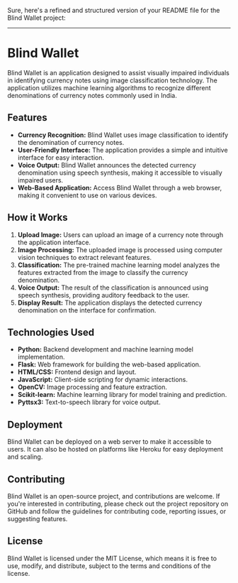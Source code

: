 Sure, here's a refined and structured version of your README file for the Blind Wallet project:

---

# Blind Wallet

Blind Wallet is an application designed to assist visually impaired individuals in identifying currency notes using image classification technology. The application utilizes machine learning algorithms to recognize different denominations of currency notes commonly used in India.

## Features
- **Currency Recognition:** Blind Wallet uses image classification to identify the denomination of currency notes.
- **User-Friendly Interface:** The application provides a simple and intuitive interface for easy interaction.
- **Voice Output:** Blind Wallet announces the detected currency denomination using speech synthesis, making it accessible to visually impaired users.
- **Web-Based Application:** Access Blind Wallet through a web browser, making it convenient to use on various devices.

## How it Works
1. **Upload Image:** Users can upload an image of a currency note through the application interface.
2. **Image Processing:** The uploaded image is processed using computer vision techniques to extract relevant features.
3. **Classification:** The pre-trained machine learning model analyzes the features extracted from the image to classify the currency denomination.
4. **Voice Output:** The result of the classification is announced using speech synthesis, providing auditory feedback to the user.
5. **Display Result:** The application displays the detected currency denomination on the interface for confirmation.

## Technologies Used
- **Python:** Backend development and machine learning model implementation.
- **Flask:** Web framework for building the web-based application.
- **HTML/CSS:** Frontend design and layout.
- **JavaScript:** Client-side scripting for dynamic interactions.
- **OpenCV:** Image processing and feature extraction.
- **Scikit-learn:** Machine learning library for model training and prediction.
- **Pyttsx3:** Text-to-speech library for voice output.

## Deployment
Blind Wallet can be deployed on a web server to make it accessible to users. It can also be hosted on platforms like Heroku for easy deployment and scaling.

## Contributing
Blind Wallet is an open-source project, and contributions are welcome. If you're interested in contributing, please check out the project repository on GitHub and follow the guidelines for contributing code, reporting issues, or suggesting features.

## License
Blind Wallet is licensed under the MIT License, which means it is free to use, modify, and distribute, subject to the terms and conditions of the license.
